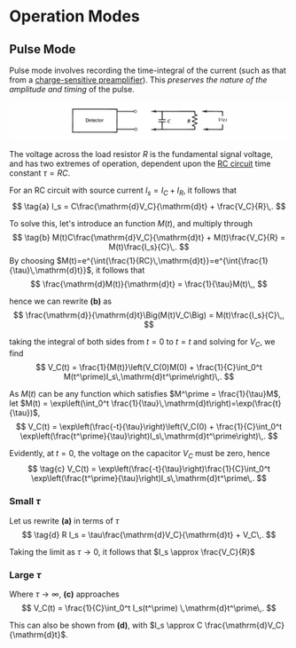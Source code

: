 Operation Modes
===============

Pulse Mode
----------
Pulse mode involves recording the time-integral of the current (such as that from a [charge-sensitive preamplifier](electronics.md#Charge-Sensitive-Amplifier)). This *preserves the nature of the amplitude and timing* of the pulse.

![Pulse Mode Schematic](images/pulse-mode.png)

The voltage across the load resistor $R$ is the fundamental signal voltage, and has two extremes of operation, dependent upon the [RC circuit](rc-circuits.md#RC-Circuit) time constant $\tau=RC$.

For an RC circuit with source current $I_s=I_C+I_R$, it follows that
$$
\tag{a}
I_s = C\frac{\mathrm{d}V_C}{\mathrm{d}t} + \frac{V_C}{R}\,.
$$

To solve this, let's introduce an function $M(t)$, and multiply through 
$$
    \tag{b}
    M(t)C\frac{\mathrm{d}V_C}{\mathrm{d}t} + M(t)\frac{V_C}{R} = M(t)\frac{I_s}{C}\,.
$$
By choosing $M(t)=e^{\int{\frac{1}{RC}\,\mathrm{d}t}}=e^{\int{\frac{1}{\tau}\,\mathrm{d}t}}$, it follows that
$$
\frac{\mathrm{d}M(t)}{\mathrm{d}t} = \frac{1}{\tau}M(t)\,,
$$

hence we can rewrite **(b)** as
$$
    \frac{\mathrm{d}}{\mathrm{d}t}\Big(M(t)V_C\Big) = M(t)\frac{I_s}{C}\,,
$$

taking the integral of both sides from $t=0$ to $t=t$ and solving for $V_C$, we find
$$
V_C(t) = \frac{1}{M(t)}\left(V_C(0)M(0) + \frac{1}{C}\int_0^t M(t^\prime)I_s\,\mathrm{d}t^\prime\right)\,.
$$

As $M(t)$ can be any function which satisfies $M^\prime = \frac{1}{\tau}M$, let $M(t) = \exp\left(\int_0^t \frac{1}{\tau}\,\mathrm{d}t\right)=\exp(\frac{t}{\tau})$,
$$
    V_C(t) = \exp\left(\frac{-t}{\tau}\right)\left(V_C(0) + \frac{1}{C}\int_0^t \exp\left(\frac{t^\prime}{\tau}\right)I_s\,\mathrm{d}t^\prime\right)\,.
$$

Evidently, at $t=0$, the voltage on the capacitor $V_C$ must be zero, hence
$$
    \tag{c}
    V_C(t) = \exp\left(\frac{-t}{\tau}\right)\frac{1}{C}\int_0^t \exp\left(\frac{t^\prime}{\tau}\right)I_s\,\mathrm{d}t^\prime\,.
$$


### Small $\tau$
Let us rewrite **(a)** in terms of $\tau$
$$
\tag{d}
R I_s = \tau\frac{\mathrm{d}V_C}{\mathrm{d}t} + V_C\,.
$$

Taking the limit as $\tau \rightarrow 0$, it follows that $I_s \approx \frac{V_C}{R}$

### Large $\tau$
Where $\tau \rightarrow \infty$, **(c)** approaches
$$
    V_C(t) = \frac{1}{C}\int_0^t I_s(t^\prime) \,\mathrm{d}t^\prime\,.
$$

This can also be shown from **(d)**, with $I_s \approx C \frac{\mathrm{d}V_C}{\mathrm{d}t}$.